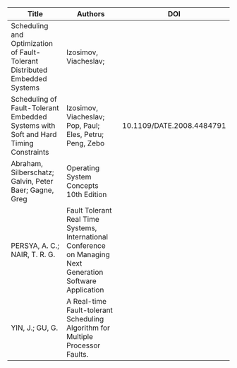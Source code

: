 | Title | Authors | DOI |
|-------|---------|-----|
| Scheduling and Optimization of Fault-Tolerant Distributed Embedded Systems | Izosimov, Viacheslav; |
| Scheduling of Fault-Tolerant Embedded Systems with Soft and Hard Timing Constraints | Izosimov, Viacheslav; Pop, Paul; Eles, Petru; Peng, Zebo | 10.1109/DATE.2008.4484791
| Abraham, Silberschatz; Galvin, Peter Baer; Gagne, Greg | Operating System Concepts 10th Edition |
| PERSYA, A. C.; NAIR, T. R. G. | Fault Tolerant Real Time Systems, International Conference on Managing Next Generation Software Application |
| YIN, J.; GU, G. | A Real-time Fault-tolerant Scheduling Algorithm for Multiple Processor Faults.


